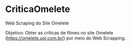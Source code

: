 # CriticaOmelete
Web Scraping do Site Omelete

Objetivo: Obter as críticas de filmes no site Omelete (https://omelete.uol.com.br/) por meio do Web Scrapping.
